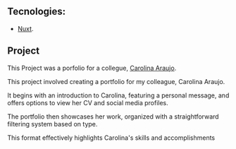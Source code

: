 ## Tecnologies:

- [Nuxt](https://nuxt.com/).

## Project

This Project was a porfolio for a collegue, [Carolina Araujo](https://www.linkedin.com/in/carolina-ara%C3%BAjo-276862203/).

This project involved creating a portfolio for my colleague, Carolina Araujo. 

It begins with an introduction to Carolina, featuring a personal message, and offers options to view her CV and social media profiles. 

The portfolio then showcases her work, organized with a straightforward filtering system based on type. 

This format effectively highlights Carolina's skills and accomplishments
